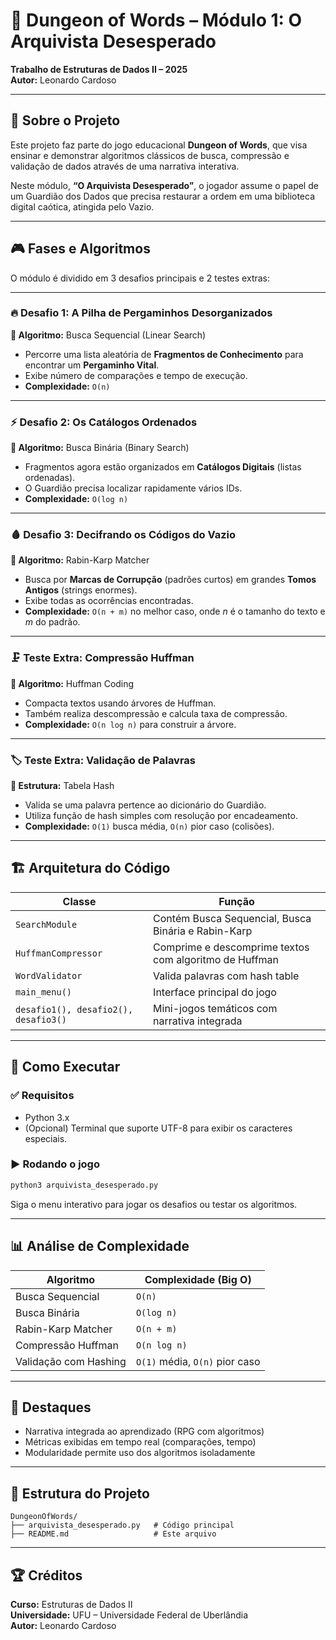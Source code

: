 
# 🏰 Dungeon of Words – Módulo 1: O Arquivista Desesperado

**Trabalho de Estruturas de Dados II – 2025**  
**Autor:** Leonardo Cardoso  

---

## 📖 Sobre o Projeto

Este projeto faz parte do jogo educacional **Dungeon of Words**, que visa ensinar e demonstrar algoritmos clássicos de busca, compressão e validação de dados através de uma narrativa interativa.  

Neste módulo, **“O Arquivista Desesperado”**, o jogador assume o papel de um Guardião dos Dados que precisa restaurar a ordem em uma biblioteca digital caótica, atingida pelo Vazio.  

---

## 🎮 Fases e Algoritmos

O módulo é dividido em 3 desafios principais e 2 testes extras:

---

### 🔥 Desafio 1: A Pilha de Pergaminhos Desorganizados
**📝 Algoritmo:** Busca Sequencial (Linear Search)  
- Percorre uma lista aleatória de **Fragmentos de Conhecimento** para encontrar um **Pergaminho Vital**.  
- Exibe número de comparações e tempo de execução.  
- **Complexidade:** `O(n)`  

---

### ⚡ Desafio 2: Os Catálogos Ordenados
**📝 Algoritmo:** Busca Binária (Binary Search)  
- Fragmentos agora estão organizados em **Catálogos Digitais** (listas ordenadas).  
- O Guardião precisa localizar rapidamente vários IDs.  
- **Complexidade:** `O(log n)`  

---

### 🩸 Desafio 3: Decifrando os Códigos do Vazio
**📝 Algoritmo:** Rabin-Karp Matcher  
- Busca por **Marcas de Corrupção** (padrões curtos) em grandes **Tomos Antigos** (strings enormes).  
- Exibe todas as ocorrências encontradas.  
- **Complexidade:** `O(n + m)` no melhor caso, onde *n* é o tamanho do texto e *m* do padrão.  

---

### 🗜️ Teste Extra: Compressão Huffman
**📝 Algoritmo:** Huffman Coding  
- Compacta textos usando árvores de Huffman.  
- Também realiza descompressão e calcula taxa de compressão.  
- **Complexidade:** `O(n log n)` para construir a árvore.  

---

### 🏷️ Teste Extra: Validação de Palavras
**📝 Estrutura:** Tabela Hash  
- Valida se uma palavra pertence ao dicionário do Guardião.  
- Utiliza função de hash simples com resolução por encadeamento.  
- **Complexidade:** `O(1)` busca média, `O(n)` pior caso (colisões).  

---

## 🏗️ Arquitetura do Código

| Classe               | Função                                                    |
|----------------------|------------------------------------------------------------|
| `SearchModule`       | Contém Busca Sequencial, Busca Binária e Rabin-Karp        |
| `HuffmanCompressor`  | Comprime e descomprime textos com algoritmo de Huffman     |
| `WordValidator`      | Valida palavras com hash table                             |
| `main_menu()`        | Interface principal do jogo                                |
| `desafio1(), desafio2(), desafio3()` | Mini-jogos temáticos com narrativa integrada |

---

## 🚀 Como Executar

### ✅ Requisitos
- Python 3.x  
- (Opcional) Terminal que suporte UTF-8 para exibir os caracteres especiais.

### ▶️ Rodando o jogo
```bash
python3 arquivista_desesperado.py
```

Siga o menu interativo para jogar os desafios ou testar os algoritmos.

---

## 📊 Análise de Complexidade

| Algoritmo             | Complexidade (Big O) |
|-----------------------|-----------------------|
| Busca Sequencial      | `O(n)`               |
| Busca Binária         | `O(log n)`           |
| Rabin-Karp Matcher    | `O(n + m)`           |
| Compressão Huffman    | `O(n log n)`         |
| Validação com Hashing | `O(1)` média, `O(n)` pior caso |

---

## 🌟 Destaques
- Narrativa integrada ao aprendizado (RPG com algoritmos)
- Métricas exibidas em tempo real (comparações, tempo)
- Modularidade permite uso dos algoritmos isoladamente

---

## 📁 Estrutura do Projeto
```
DungeonOfWords/
├── arquivista_desesperado.py   # Código principal
├── README.md                   # Este arquivo
```

---

## 🏆 Créditos
**Curso:** Estruturas de Dados II  
**Universidade:** UFU – Universidade Federal de Uberlândia  
**Autor:** Leonardo Cardoso  


